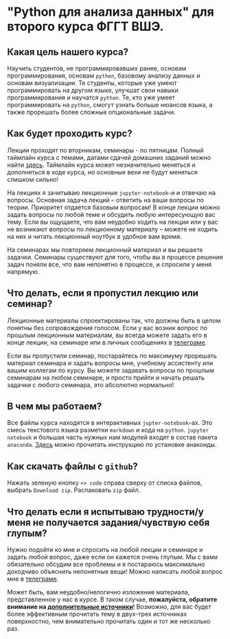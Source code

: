 # "Python для анализа данных" для второго курса ФГГТ ВШЭ.

## Какая цель нашего курса?
Научить студентов, не программировавших ранее, основам программирования, основам `python`, базовому анализу данных и основам визуализации. Те студенты, которые уже умеют программировать на другом языке, улучшат свои навыки программирования и научатся `python`. Те, кто уже умеет программировать на `python`, смогут узнать больше нюансов языка, а также прорешать более сложные опциональные задачи.

## Как будет проходить курс?
Лекции проходят по вторникам, семинары - по пятницам. Полный таймлайн курса с темами, датами сдачей домашних заданий можно найти [здесь](https://github.com/teimy/geohse-python-2024/blob/main/timeline.md). Таймлайн курса может незначительно меняться и дополняться в ходе курса, но основные вехи не будут меняться слишком сильно! 

На лекциях я зачитываю лекционные `jupyter-notebook`-и и отвечаю на вопросы. Основная задача лекций &ndash; ответить на ваши вопросы по теории. Приоритет отдается базовым вопросам! В конце лекции можно задать вопросы по любой теме и обсудить любую интересующую вас тему. Если вы ощущаете, что вам неудобно ходить на лекции или у вас не возникают вопросы по лекционному материалу &ndash; можете не ходить на них и читать лекционный ноутбук в удобное вам время. 

На семинарах мы повторяем лекционный материал и вы решаете задачки. Семинары существуют для того, чтобы вы в процессе решения задач поняли все, что вам непонятно в процессе, и спросили у меня напрямую.

## Что делать, если я пропустил лекцию или семинар?
Лекционные материалы спроектированы так, что должны быть в целом понятны без сопровождения голосом. Если у вас возник вопрос по прошлым лекционным материалам, вы всегда можете задать его в конце лекции, на семинаре или в личных сообщениях в [телеграме](https://t.me/teimy42).

Если вы пропустили семинар, постарайтесь по максимуму прорешать материал семинара и задать вопросы мне, учебному ассистенту или вашим коллегам по курсу. Вы можете задавать вопросы по прошлым семинарам на любом семинаре, и просто прийти и начать решать задачки с любого семинара, это абсолютно нормально! 

## В чем мы работаем?
Все файлы курса находятся в интерактивных `jupter-notebook`-ах. Это смесь текстового языка разметки `markdown` и кода на `python`. `jupyter notebook` и большая часть нужных нам модулей входят в состав пакета `anaconda`. [Здесь](https://github.com/teimy/geohse-python-2024/blob/main/anaconda-installation-guide.md) можно прочитать инструкцию по установке анаконды.

## Как скачать файлы с `github`?
Нажать зеленую кнопку `<> code` справа сверху от списка файлов, выбрать `Download zip`. Распаковать `zip` файл.

## Что делать если я испытываю трудности/у меня не получается задания/чувствую себя глупым?
Нужно подойти ко мне и спросить на любой лекции и семинаре и задать любой вопрос, даже если он кажется очень глупым. Мы с вами обязательно обсудим все проблемы и я постараюсь максимально доходчиво объяснить непонятные вещи! Можно написать любой вопрос мне в [телеграме](https://t.me/teimy42).

Может быть, вам неудобно/нелогично изложение материала, представленное у нас в курсе. В таком случае, **пожалуйста, обратите внимание на [дополнительные источники](https://github.com/teimy/geohse-python-2024/blob/main/further-reading.md)**! Возможно, для вас будет более эффективным прочитать тему в двух-трех источниках поверхностно, чем внимательно прочитать один и тот же несколько раз.
